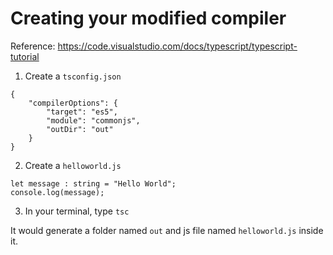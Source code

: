 # Creating your modified compiler
Reference: https://code.visualstudio.com/docs/typescript/typescript-tutorial

1. Create a `tsconfig.json`

```
{
    "compilerOptions": {
        "target": "es5",
        "module": "commonjs",
        "outDir": "out"
    }
}
```
2. Create a `helloworld.js`

```
let message : string = "Hello World";
console.log(message);
```

3. In your terminal, type `tsc`

It would generate a folder named `out` and js file named `helloworld.js` inside it.
